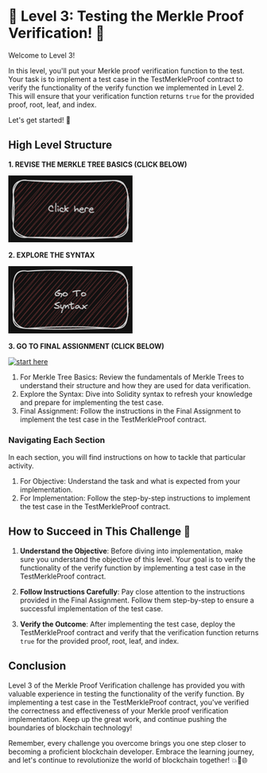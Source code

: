 # 🚀 Level 3: Testing the Merkle Proof Verification! 🌟

Welcome to Level 3!

In this level, you'll put your Merkle proof verification function to the test. Your task is to implement a test case in the TestMerkleProof contract to verify the functionality of the verify function we implemented in Level 2. This will ensure that your verification function returns `true` for the provided proof, root, leaf, and index.

Let's get started! 💪

## High Level Structure

**1. REVISE THE MERKLE TREE BASICS (CLICK BELOW)**

[<img alt="start here" width="250px" src="../images/clickHere.png" />](../Level-1/MerkleTree-guide.md)

**2. EXPLORE THE SYNTAX**

[<img alt="start here" width="250px" src="../images/syntax.png" />](./Syntax.md)

**3. GO TO FINAL ASSIGNMENT (CLICK BELOW)**

[<img alt="start here" width="250px" src="../images/final_assignment.png" />](./Assignment/Assignment.md)

1. For Merkle Tree Basics: Review the fundamentals of Merkle Trees to understand their structure and how they are used for data verification.
2. Explore the Syntax: Dive into Solidity syntax to refresh your knowledge and prepare for implementing the test case.
3. Final Assignment: Follow the instructions in the Final Assignment to implement the test case in the TestMerkleProof contract.

### Navigating Each Section

In each section, you will find instructions on how to tackle that particular activity.

1. For Objective: Understand the task and what is expected from your implementation.
2. For Implementation: Follow the step-by-step instructions to implement the test case in the TestMerkleProof contract.

## How to Succeed in This Challenge 🌟

1. **Understand the Objective**: Before diving into implementation, make sure you understand the objective of this level. Your goal is to verify the functionality of the verify function by implementing a test case in the TestMerkleProof contract.

2. **Follow Instructions Carefully**: Pay close attention to the instructions provided in the Final Assignment. Follow them step-by-step to ensure a successful implementation of the test case.

3. **Verify the Outcome**: After implementing the test case, deploy the TestMerkleProof contract and verify that the verification function returns `true` for the provided proof, root, leaf, and index.

## Conclusion

Level 3 of the Merkle Proof Verification challenge has provided you with valuable experience in testing the functionality of the verify function. By implementing a test case in the TestMerkleProof contract, you've verified the correctness and effectiveness of your Merkle proof verification implementation. Keep up the great work, and continue pushing the boundaries of blockchain technology!

Remember, every challenge you overcome brings you one step closer to becoming a proficient blockchain developer. Embrace the learning journey, and let's continue to revolutionize the world of blockchain together! 💥🔗🌐
